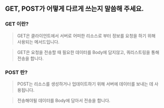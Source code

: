 ## GET, POST가 어떻게 다르게 쓰는지 말씀해 주세요.

### GET 이란?

> GET은 클라이언트에서 서버로 어떠한 리소스로 부터 정보를 요청을 하기 위해 사용되는 메서드입니다.

> GET은 요청을 전송할 때 필요한 데이터를 Body에 담지않고, 쿼리스트링을 통해 전송을 합니다.

### POST 란?

> POST는 리소스를 생성하거나 업데이트하기 위해 서버에 데이터를 보내는 데 사용됩니다.

> 전송해야될 데이터를 Body에 담아서 전송을 합니다.
